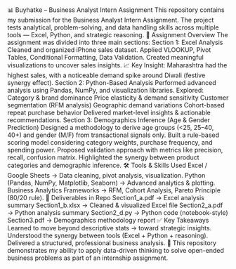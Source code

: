 📊 Buyhatke – Business Analyst Intern Assignment
This repository contains my submission for the Business Analyst Intern Assignment.
The project tests analytical, problem-solving, and data handling skills across multiple tools — Excel, Python, and strategic reasoning.
🔹 Assignment Overview
The assignment was divided into three main sections:
Section 1: Excel Analysis
Cleaned and organized iPhone sales dataset.
Applied VLOOKUP, Pivot Tables, Conditional Formatting, Data Validation.
Created meaningful visualizations to uncover sales insights.
📈 Key Insight: Maharashtra had the highest sales, with a noticeable demand spike around Diwali (festive synergy effect).
Section 2: Python-Based Analysis
Performed advanced analysis using Pandas, NumPy, and visualization libraries.
Explored:
Category & brand dominance
Price elasticity & demand sensitivity
Customer segmentation (RFM analysis)
Geographic demand variations
Cohort-based repeat purchase behavior
Delivered market-level insights & actionable recommendations.
Section 3: Demographics Inference (Age & Gender Prediction)
Designed a methodology to derive age groups (<25, 25–40, 40+) and gender (M/F) from transactional signals only.
Built a rule-based scoring model considering category weights, purchase frequency, and spending power.
Proposed validation approach with metrics like precision, recall, confusion matrix.
Highlighted the synergy between product categories and demographic inference.
🛠️ Tools & Skills Used
Excel / Google Sheets → Data cleaning, pivot analysis, visualization.
Python (Pandas, NumPy, Matplotlib, Seaborn) → Advanced analytics & plotting.
Business Analytics Frameworks → RFM, Cohort Analysis, Pareto Principle (80/20 rule).
📌 Deliverables in Repo
Section1_a.pdf → Excel analysis summary
Section1_b.xlsx → Cleaned & visualized Excel file
Section2_a.pdf → Python analysis summary
Section2_d.py → Python code (notebook-style)
Section3.pdf → Demographics methodology report
✅ Key Takeaways
Learned to move beyond descriptive stats → toward strategic insights.
Understood the synergy between tools (Excel + Python + reasoning).
Delivered a structured, professional business analysis.
📌 This repository demonstrates my ability to apply data-driven thinking to solve open-ended business problems as part of an internship assignment.
